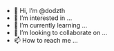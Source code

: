 - 👋 Hi, I’m @dodzth
- 👀 I’m interested in ...
- 🌱 I’m currently learning ...
- 💞️ I’m looking to collaborate on ...
- 📫 How to reach me ...

<!---
dodzth/dodzth is a ✨ special ✨ repository because its `README.md` (this file) appears on your GitHub profile.
You can click the Preview link to take a look at your changes.
--->
